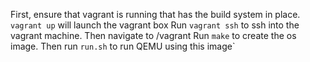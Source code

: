 First, ensure that vagrant is running that has the build system in place.
`vagrant up` will launch the vagrant box
Run `vagrant ssh` to ssh into the vagrant machine.
Then navigate to /vagrant
Run `make` to create the os image. Then run `run.sh` to run QEMU using this image`

